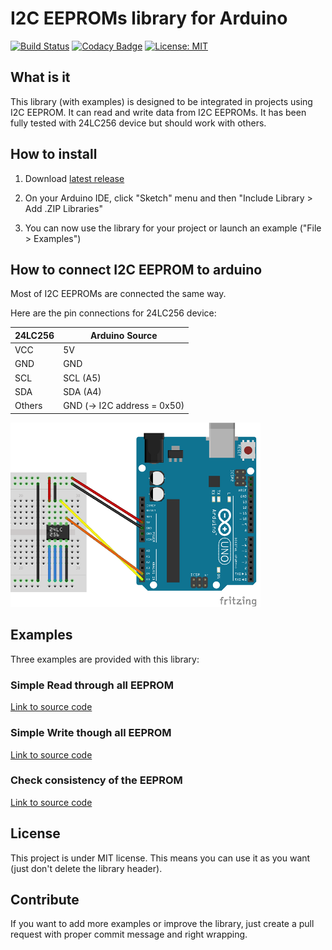 # I2C EEPROMs library for Arduino
[![Build Status](https://travis-ci.org/QuentinCG/Arduino-I2C-EEPROM-library.svg?branch=master)](https://travis-ci.org/QuentinCG/Arduino-I2C-EEPROM-library) [![Codacy Badge](https://api.codacy.com/project/badge/Grade/77f8ec4dae9c491a81c68d7df4e89eb1)](https://www.codacy.com/manual/QuentinCG/Arduino-I2C-EEPROM-library?utm_source=github.com&amp;utm_medium=referral&amp;utm_content=QuentinCG/Arduino-I2C-EEPROM-library&amp;utm_campaign=Badge_Grade) [![License: MIT](https://img.shields.io/badge/License-MIT-brightgreen.svg)](https://github.com/QuentinCG/Arduino-I2C-EEPROM-library/blob/master/LICENSE.md)
 
## What is it

This library (with examples) is designed to be integrated in projects using I2C EEPROM.
It can read and write data from I2C EEPROMs.
It has been fully tested with 24LC256 device but should work with others.

## How to install

1) Download <a target="_blank" href="https://github.com/QuentinCG/Arduino-I2C-EEPROM-library/releases/download/1.0.0/I2CEEPROM_v1_0_0.zip">latest release</a>

2) On your Arduino IDE, click "Sketch" menu and then "Include Library > Add .ZIP Libraries"

3) You can now use the library for your project or launch an example ("File > Examples")

## How to connect I2C EEPROM to arduino

Most of I2C EEPROMs are connected the same way.

Here are the pin connections for 24LC256 device:

|24LC256|Arduino Source             |
|-------|-------                    |
|VCC    |5V                         |
|GND    |GND                        |
|SCL    |SCL (A5)                   |
|SDA    |SDA (A4)                   |
|Others |GND (-> I2C address = 0x50)|

<img src="schematics.png" width="400">

## Examples

Three examples are provided with this library:

### Simple Read through all EEPROM
<a target="_blank" href="https://github.com/QuentinCG/Arduino-I2C-EEPROM-library/blob/master/examples/I2CEEPROM_Read/I2CEEPROM_Read.ino">Link to source code</a>

### Simple Write though all EEPROM
<a target="_blank" href="https://github.com/QuentinCG/Arduino-I2C-EEPROM-library/blob/master/examples/I2CEEPROM_Write/I2CEEPROM_Write.ino">Link to source code</a>

### Check consistency of the EEPROM
<a target="_blank" href="https://github.com/QuentinCG/Arduino-I2C-EEPROM-library/blob/master/examples/I2CEEPROM_FullCheck/I2CEEPROM_FullCheck.ino">Link to source code</a>

## License

This project is under MIT license. This means you can use it as you want (just don't delete the library header).

## Contribute

If you want to add more examples or improve the library, just create a pull request with proper commit message and right wrapping.
